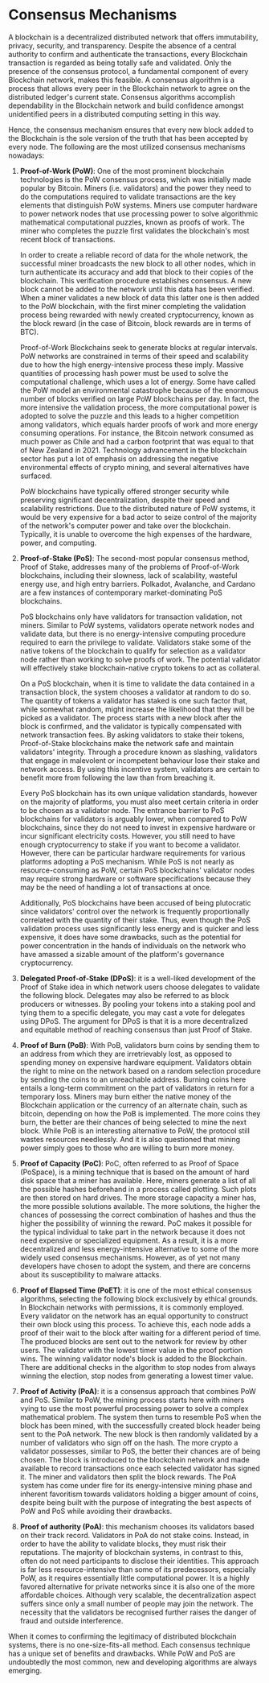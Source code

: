 # Consensus Mechanisms

A blockchain is a decentralized distributed network that offers immutability, privacy, security, and transparency. Despite the absence of a central authority to confirm and authenticate the transactions, every Blockchain transaction is regarded as being totally safe and validated. Only the presence of the consensus protocol, a fundamental component of every Blockchain network, makes this feasible. A consensus algorithm is a process that allows every peer in the Blockchain network to agree on the distributed ledger's current state. Consensus algorithms accomplish dependability in the Blockchain network and build confidence amongst unidentified peers in a distributed computing setting in this way.  

Hence, the consensus mechanism ensures that every new block added to the Blockchain is the sole version of the truth that has been accepted by every node. The following are the most utilized consensus mechanisms nowadays:

1. **Proof-of-Work (PoW)**: One of the most prominent blockchain technologies is the PoW consensus process, which was initially made popular by Bitcoin. Miners (i.e. validators) and the power they need to do the computations required to validate transactions are the key elements that distinguish PoW systems. Miners use computer hardware to power network nodes that use processing power to solve algorithmic mathematical computational puzzles, known as proofs of work. The miner who completes the puzzle first validates the blockchain's most recent block of transactions. 
    
    In order to create a reliable record of data for the whole network, the successful miner broadcasts the new block to all other nodes, which in turn authenticate its accuracy and add that block to their copies of the blockchain. This verification procedure establishes consensus. A new block cannot be added to the network until this data has been verified. When a miner validates a new block of data this latter one is then added to the PoW blockchain, with the first miner completing the validation process being rewarded with newly created cryptocurrency, known as the block reward (in the case of Bitcoin, block rewards are in terms of BTC).

    Proof-of-Work Blockchains seek to generate blocks at regular intervals. PoW networks are constrained in terms of their speed and scalability due to how the high energy-intensive process these imply. Massive quantities of processing hash power must be used to solve the computational challenge, which uses a lot of energy. Some have called the PoW model an environmental catastrophe because of the enormous number of blocks verified on large PoW blockchains per day. In fact, the more intensive the validation process, the more computational power is adopted to solve the puzzle and this leads to a higher competition among validators, which equals harder proofs of work and more energy consuming operations. For instance, the Bitcoin network consumed as much power as Chile and had a carbon footprint that was equal to that of New Zealand in 2021. Technology advancement in the blockchain sector has put a lot of emphasis on addressing the negative environmental effects of crypto mining, and several alternatives have surfaced.

    PoW blockchains have typically offered stronger security while preserving significant decentralization, despite their speed and scalability restrictions. Due to the distributed nature of PoW systems, it would be very expensive for a bad actor to seize control of the majority of the network's computer power and take over the blockchain. Typically, it is unable to overcome the high expenses of the hardware, power, and computing.

2. **Proof-of-Stake (PoS)**: The second-most popular consensus method, Proof of Stake, addresses many of the problems of Proof-of-Work blockchains, including their slowness, lack of scalability, wasteful energy use, and high entry barriers. Polkadot, Avalanche, and Cardano are a few instances of contemporary market-dominating PoS blockchains.

    PoS blockchains only have validators for transaction validation, not miners. Similar to PoW systems, validators operate network nodes and validate data, but there is no energy-intensive computing procedure required to earn the privilege to validate. Validators stake some of the native tokens of the blockchain to qualify for selection as a validator node rather than working to solve proofs of work. The potential validator will effectively stake blockchain-native crypto tokens to act as collateral. 

    On a PoS blockchain, when it is time to validate the data contained in a transaction block, the system chooses a validator at random to do so. The quantity of tokens a validator has staked is one such factor that, while somewhat random, might increase the likelihood that they will be picked as a validator. The process starts with a new block after the block is confirmed, and the validator is typically compensated with network transaction fees. By asking validators to stake their tokens, Proof-of-Stake blockchains make the network safe and maintain validators' integrity. Through a procedure known as slashing, validators that engage in malevolent or incompetent behaviour lose their stake and network access. By using this incentive system, validators are certain to benefit more from following the law than from breaching it.

    Every PoS blockchain has its own unique validation standards, however on the majority of platforms, you must also meet certain criteria in order to be chosen as a validator node. The entrance barrier to PoS blockchains for validators is arguably lower, when compared to PoW blockchains, since they do not need to invest in expensive hardware or incur significant electricity costs. However, you still need to have enough cryptocurrency to stake if you want to become a validator. However, there can be particular hardware requirements for various platforms adopting a PoS mechanism. While PoS is not nearly as resource-consuming as PoW, certain PoS blockchains' validator nodes may require strong hardware or software specifications because they may be the need of handling a lot of transactions at once. 

    Additionally, PoS blockchains have been accused of being plutocratic since validators' control over the network is frequently proportionally correlated with the quantity of their stake. Thus, even though the PoS validation process uses significantly less energy and is quicker and less expensive, it does have some drawbacks, such as the potential for power concentration in the hands of individuals on the network who have amassed a sizable amount of the platform's governance cryptocurrency.

3. **Delegated Proof-of-Stake (DPoS)**: it is a well-liked development of the Proof of Stake idea in which network users choose delegates to validate the following block. Delegates may also be referred to as block producers or witnesses. By pooling your tokens into a staking pool and tying them to a specific delegate, you may cast a vote for delegates using DPoS. The argument for DPoS is that it is a more decentralized and equitable method of reaching consensus than just Proof of Stake.

4. **Proof of Burn (PoB)**: With PoB, validators burn coins by sending them to an address from which they are irretrievably lost, as opposed to spending money on expensive hardware equipment. Validators obtain the right to mine on the network based on a random selection procedure by sending the coins to an unreachable address. Burning coins here entails a long-term commitment on the part of validators in return for a temporary loss. Miners may burn either the native money of the Blockchain application or the currency of an alternate chain, such as bitcoin, depending on how the PoB is implemented. The more coins they burn, the better are their chances of being selected to mine the next block. While PoB is an interesting alternative to PoW, the protocol still wastes resources needlessly. And it is also questioned that mining power simply goes to those who are willing to burn more money.

5. **Proof of Capacity (PoC)**: PoC, often referred to as Proof of Space (PoSpace), is a mining technique that is based on the amount of hard disk space that a miner has available. Here, miners generate a list of all the possible hashes beforehand in a process called plotting. Such plots are then stored on hard drives. The more storage capacity a miner has, the more possible solutions available. The more solutions, the higher the chances of possessing the correct combination of hashes and thus the higher the possibility of winning the reward. PoC makes it possible for the typical individual to take part in the network because it does not need expensive or specialized equipment. As a result, it is a more decentralized and less energy-intensive alternative to some of the more widely used consensus mechanisms. However, as of yet not many developers have chosen to adopt the system, and there are concerns about its susceptibility to malware attacks.

6. **Proof of Elapsed Time (PoET)**: it is one of the most ethical consensus algorithms, selecting the following block exclusively by ethical grounds. In Blockchain networks with permissions, it is commonly employed. Every validator on the network has an equal opportunity to construct their own block using this process. To achieve this, each node adds a proof of their wait to the block after waiting for a different period of time. The produced blocks are sent out to the network for review by other users. The validator with the lowest timer value in the proof portion wins. The winning validator node's block is added to the Blockchain. There are additional checks in the algorithm to stop nodes from always winning the election, stop nodes from generating a lowest timer value.

7. **Proof of Activity (PoA)**: it is a consensus approach that combines PoW and PoS. Similar to PoW, the mining process starts here with miners vying to use the most powerful processing power to solve a complex mathematical problem. The system then turns to resemble PoS when the block has been mined, with the successfully created block header being sent to the PoA network. The new block is then randomly validated by a number of validators who sign off on the hash. The more crypto a validator possesses, similar to PoS, the better their chances are of being chosen. The block is introduced to the blockchain network and made available to record transactions once each selected validator has signed it. The miner and validators then split the block rewards. The PoA system has come under fire for its energy-intensive mining phase and inherent favoritism towards validators holding a bigger amount of coins, despite being built with the purpose of integrating the best aspects of PoW and PoS while avoiding their drawbacks.

8. **Proof of authority (PoA)**: this mechanism chooses its validators based on their track record.   Validators in PoA do not stake coins. Instead, in order to have the ability to validate blocks, they must risk their reputations. The majority of blockchain systems, in contrast to this, often do not need participants to disclose their identities. This approach is far less resource-intensive than some of its predecessors, especially PoW, as it requires essentially little computational power. It is a highly favored alternative for private networks since it is also one of the more affordable choices. Although very scalable, the decentralization aspect suffers since only a small number of people may join the network. The necessity that the validators be recognised further raises the danger of fraud and outside interference.

When it comes to confirming the legitimacy of distributed blockchain systems, there is no one-size-fits-all method. Each consensus technique has a unique set of benefits and drawbacks. While PoW and PoS are undoubtedly the most common, new and developing algorithms are always emerging.
